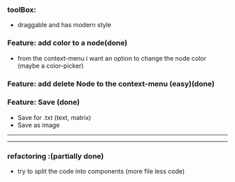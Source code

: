 ### toolBox:
- draggable and has modern style

### Feature: add color to a node(done)
- from the context-menu i want an option to change the node color (maybe a color-picker)

### Feature: add delete Node to the context-menu (easy)(done)

### Feature: Save (done)
- Save for .txt (text, matrix)
- Save as image 
---

----
### refactoring :(partially done)
- try to split the code into components (more file less code)
